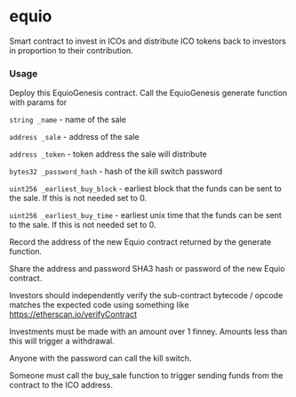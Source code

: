 # equio

Smart contract to invest in ICOs and distribute ICO tokens back to investors in proportion to their contribution.

### Usage

Deploy this EquioGenesis contract.
Call the EquioGenesis generate function with params for


`string _name` - name of the sale

`address _sale` - address of the sale

`address _token` - token address the sale will distribute

`bytes32 _password_hash` - hash of the kill switch password

`uint256 _earliest_buy_block` - earliest block that the funds can be sent to the sale. If this is not needed set to 0.

`uint256 _earliest_buy_time` - earliest unix time that the funds can be sent to the sale. If this is not needed set to 0.


Record the address of the new Equio contract returned by the generate function.

Share the address and password SHA3 hash or password of the new Equio contract.

Investors should independently verify the sub-contract bytecode / opcode matches the expected code using something like https://etherscan.io/verifyContract

Investments must be made with an amount over 1 finney. Amounts less than this will trigger a withdrawal.

Anyone with the password can call the kill switch.

Someone must call the buy_sale function to trigger sending funds from the contract to the ICO address.
